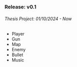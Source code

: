 ### Release: v0.1

###### Thesis Project: 01/10/2024 - Now

- Player
- Gun
- Map
- Enemy
- Bullet
- Music
